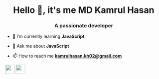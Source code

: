 <h1 align="center">Hello 👋, it's  me MD Kamrul Hasan </h1>
<h3 align="center">A passionate developer</h3>

- 🌱 I’m currently learning **JavaScript**

- 💬 Ask me about **JavaScript**

- 📫 How to reach me **kamrulhasan.kh02@gmail.com**


<p align="center">

<a href="https://facebook.com/kamrulhasan.kh02" target="blank"><img align="center" src="https://cdn.jsdelivr.net/npm/simple-icons@3.0.1/icons/facebook.svg" height="30" width="30" /></a>
<a href="https://instagram.com/kamrulhasan.kh02" target="blank"><img align="center" src="https://cdn.jsdelivr.net/npm/simple-icons@3.0.1/icons/instagram.svg"  height="30" width="30" /></a>
</p>
